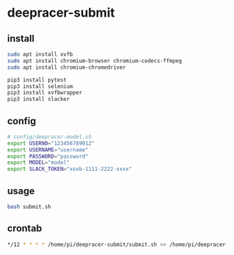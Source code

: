 # deepracer-submit

## install

```bash
sudo apt install xvfb
sudo apt install chromium-browser chromium-codecs-ffmpeg
sudo apt install chromium-chromedriver

pip3 install pytest
pip3 install selenium
pip3 install xvfbwrapper
pip3 install slacker
```

## config

```bash
# config/deepracer-model.sh
export USERNO="123456789012"
export USERNAME="username"
export PASSWORD="password"
export MODEL="model"
export SLACK_TOKEN="xoxb-1111-2222-xxxx"
```

## usage

```bash
bash submit.sh
```

## crontab

```bash
*/12 * * * * /home/pi/deepracer-submit/submit.sh >> /home/pi/deepracer-submit.log 2>&1
```
